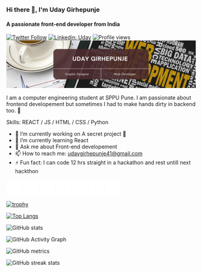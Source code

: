 ### Hi there 👋, I'm Uday Girhepunje 
#### A passionate front-end developer from India
[![Twitter Follow](https://img.shields.io/twitter/follow/UdayGirhepunje?label=Follow)](https://twitter.com/intent/follow?screen_name=UdayGirhepunje)
[![Linkedin: Uday](https://img.shields.io/badge/-Uday-blue?style=flat-square&logo=Linkedin&logoColor=white&link=https://www.linkedin.com/in/uday-girhepunje-6958a21b8/)](https://www.linkedin.com/in/uday-girhepunje-6958a21b8/)
![Profile views](https://gpvc.arturio.dev/MrCoder991)  
![A passionate front-end developer from India](https://github.com/mrcoder991/mrcoder991/blob/main/Profile-Banner.png?raw=true)

I am a computer engineering student at SPPU Pune. I am passionate about frontend developement but sometimes I had to make hands dirty in backend too. 🥱 

Skills: REACT / JS / HTML / CSS / Python 

- 🔭 I’m currently working on A secret project 🤫 
- 🌱 I’m currently learning React 
- 💬 Ask me about Front-end developement 
- 📫 How to reach me: udaygirhepunje41@gmail.com  
- ⚡ Fun fact: I can code 12 hrs straight in a hackathon and rest untill next hackthon  


[<img src='github.svg' alt='github' height='40'>](https://github.com/MrCoder991)  [<img src='linkedin.svg' alt='linkedin' height='40'>](https://www.linkedin.com/in/uday-girhepunje-6958a21b8//)  [<img src='facebook.svg' alt='facebook' height='40'>](https://www.facebook.com/Uday-Girhepunje/100009394355759/)  [<img src='instagram.svg' alt='instagram' height='40'>](https://www.instagram.com/uday_699/)  [<img src='twitter.svg' alt='twitter' height='40'>](https://twitter.com/UdayGirhepunje)  [<img src='stackoverflow.svg' alt='stackoverflow' height='40'>](https://stackoverflow.com/users/16183998/uday-girhepunje)  [<img src='website.svg' alt='website' height='40'>](https://udaygirhepunje.me)  

[![trophy](https://github-profile-trophy.vercel.app/?username=MrCoder991&theme=onedark)](https://github.com/ryo-ma/github-profile-trophy)

[![Top Langs](https://github-readme-stats.vercel.app/api/top-langs/?username=MrCoder991&theme=onedark)](https://github.com/anuraghazra/github-readme-stats)

![GitHub stats](https://github-readme-stats.vercel.app/api?username=MrCoder991&show_icons=true&count_private=true&theme=onedark)  

![GitHub Activity Graph](https://activity-graph.herokuapp.com/graph?username=MrCoder991&theme=onedark)  

![GitHub metrics](https://metrics.lecoq.io/MrCoder991)  

![GitHub streak stats](https://github-readme-streak-stats.herokuapp.com/?user=MrCoder991&theme=onedark)  

